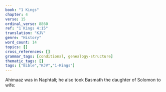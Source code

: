 ```yaml
---
book: "1 Kings"
chapter: 4
verse: 15
ordinal_verse: 8860
ref: "1 Kings 4:15"
translation: "KJV"
genre: "History"
word_count: 14
topics: []
cross_references: []
grammar_tags: [conditional, genealogy-structure]
thematic_tags: []
tags: ["Bible","KJV","1-Kings"]
---
```

Ahimaaz was in Naphtali; he also took Basmath the daughter of Solomon to wife:
